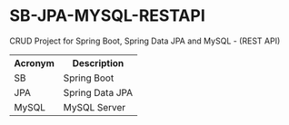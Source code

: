 # SB-JPA-MYSQL-RESTAPI

<p>CRUD Project for Spring Boot, Spring Data JPA and MySQL - (REST API)</p>

<table>
<tbody>
<tr>
<th>Acronym</th>
<th>Description</th>
</tr>
<tr>
<td>SB</td>
<td>Spring Boot</td>
</tr>
<tr>
<td>JPA</td>
<td>Spring Data JPA</td>
</tr>
<tr>
<td>MySQL</td>
<td>MySQL Server</td>
</tr>
</tbody>
</table>

